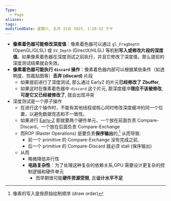 ```yaml
---
Type:
  - Page
aliases: 
tags: 
modifiedDate: 星期六, 五月 31日 2025, 1:28:42 下午
---
```

- **像素着色器可能修改深度值**：像素着色器可以通过 `gl_FragDepth` (OpenGL/GLSL) 或 `SV_Depth` (DirectX/HLSL) 等机制**写入或修改片段的深度值**。如果像素着色器在深度测试之前执行，并且它修改了深度值，那么提前的深度测试结果就会失效。
- **像素着色器可能执行 `discard` 操作**：像素着色器内部可以根据某些条件（如透明度、剪裁贴图等）**丢弃 (discard)** 片段
    - 如果提前进行了深度测试, 那么通过 EarlyZ 的片元**已经修改了 Zbuffer**,
    - 如果这时在像素着色器中 `discard` 这个片元, 那深度缓冲**理应不该被修改**, **可是它又已经被修改了**, 就会出现冲突
- 深度测试是一个原子操作
    - 在进行这个操作时，不能有其他线程或核心同时修改深度缓冲的同一个位置，以避免数据竞态和不一致性。
    - 如果进行 [Early-Z](Early-Z.md) 那就要两个硬件单元，一个放在前面负责 Compare-Discard，一个放在后面负责 Compare-Exchange
    - 而ROP (Raster Operations) 是要负责**保序输出**的,[^1] 从而导致:
        - 前一个 primitive 的 Compare-Exchange 没有完成之前, 
        - 后一个 primitive 的 Compare-Discard 就必须 stall (保序输出)
    - 从而
        - 略微降低并行性
        - **电路复杂性**：为了处理这种复杂的依赖关系,GPU 需要设计更复杂的控制逻辑和硬件单元
            - 而早期很可能**硬件资源受限**, 且**设计水平不足**

[^1]: 像素的写入是按原始绘制顺序 (draw order)
